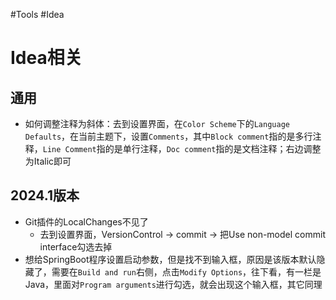 #Tools #Idea
# Idea相关
## 通用
- 如何调整注释为斜体：去到设置界面，在`Color Scheme`下的`Language Defaults`，在当前主题下，设置`Comments`，其中`Block comment`指的是多行注释，`Line Comment`指的是单行注释，`Doc comment`指的是文档注释；右边调整为Italic即可
## 2024.1版本
- Git插件的LocalChanges不见了
    - 去到设置界面，VersionControl -> commit -> 把Use non-model commit interface勾选去掉
- 想给SpringBoot程序设置启动参数，但是找不到输入框，原因是该版本默认隐藏了，需要在`Build and run`右侧，点击`Modify Options`，往下看，有一栏是Java，里面对`Program arguments`进行勾选，就会出现这个输入框，其它同理

